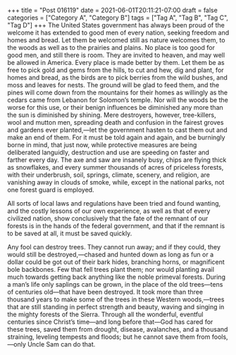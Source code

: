 +++
title = "Post 016119"
date = 2021-06-01T20:11:21-07:00
draft = false
categories = ["Category A", "Category B"]
tags = ["Tag A", "Tag B", "Tag C", "Tag D"]
+++
The United States government has always been proud of the welcome it has extended to good men of every nation, seeking freedom and homes and bread. Let them be welcomed still as nature welcomes them, to the woods as well as to the prairies and plains. No place is too good for good men, and still there is room. They are invited to heaven, and may well be allowed in America. Every place is made better by them. Let them be as free to pick gold and gems from the hills, to cut and hew, dig and plant, for homes and bread, as the birds are to pick berries from the wild bushes, and moss and leaves for nests. The ground will be glad to feed them, and the pines will come down from the mountains for their homes as willingly as the cedars came from Lebanon for Solomon’s temple. Nor will the woods be the worse for this use, or their benign influences be diminished any more than the sun is diminished by shining. Mere destroyers, however, tree-killers, wool and mutton men, spreading death and confusion in the fairest groves and gardens ever planted,—let the government hasten to cast them out and make an end of them. For it must be told again and again, and be burningly borne in mind, that just now, while protective measures are being deliberated languidly, destruction and use are speeding on faster and farther every day. The axe and saw are insanely busy, chips are flying thick as snowflakes, and every summer thousands of acres of priceless forests, with their underbrush, soil, springs, climate, scenery, and religion, are vanishing away in clouds of smoke, while, except in the national parks, not one forest guard is employed.

All sorts of local laws and regulations have been tried and found wanting, and the costly lessons of our own experience, as well as that of every civilized nation, show conclusively that the fate of the remnant of our forests is in the hands of the federal government, and that if the remnant is to be saved at all, it must be saved quickly.

Any fool can destroy trees. They cannot run away; and if they could, they would still be destroyed,—chased and hunted down as long as fun or a dollar could be got out of their bark hides, branching horns, or magnificent bole backbones. Few that fell trees plant them; nor would planting avail much towards getting back anything like the noble primeval forests. During a man’s life only saplings can be grown, in the place of the old trees—tens of centuries old—that have been destroyed. It took more than three thousand years to make some of the trees in these Western woods,—trees that are still standing in perfect strength and beauty, waving and singing in the mighty forests of the Sierra. Through all the wonderful, eventful centuries since Christ’s time—and long before that—God has cared for these trees, saved them from drought, disease, avalanches, and a thousand straining, leveling tempests and floods; but he cannot save them from fools,—only Uncle Sam can do that.
